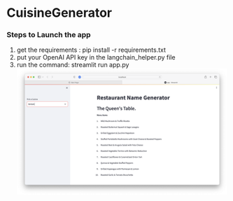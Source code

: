 # CuisineGenerator
### Steps to Launch the app
1. get the requirements : pip install -r requirements.txt
2. put your OpenAI API key in the langchain_helper.py file
3. run the command: streamlit run app.py
![Screenshot](https://github.com/qwerty-aditya/CuisineGenerator/blob/main/Screenshot%202023-09-03%20at%2010.42.19%20AM.png)
